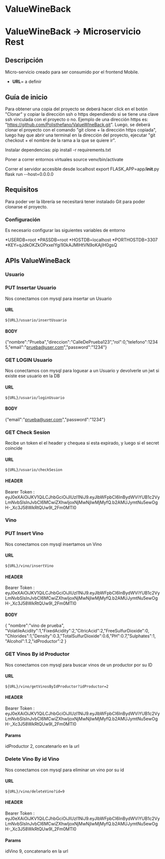 # ValueWineBack
# ValueWineBack -> Microservicio Rest

## Descripción
Micro-servicio creado para ser consumido por el frontend Mobile.


* **URL**= a definir 


## Guía de inicio
Para obtener una copia del proyecto se deberá hacer click en el botón "Clonar" y copiar la dirección ssh o https dependiendo si se tiene una clave ssh vinculada con el proyecto o no. Ejemplo de una dirección https es: "https://github.com/Polisthefano/ValueWIneBack.git". Luego, se deberá clonar el proyecto con el comando "git clone + la dirección https copiada", luego hay que abrir una terminal en la dirección del proyecto, ejecutar "git checkout + el nombre de la rama a la que se quiere ir".

Instalar dependencias:
pip install -r requirements.txt

Poner a correr entornos virtuales
source venv/bin/activate

Correr el servidor accesible desde localhost
export FLASK_APP=app/__init__.py 
flask run --host=0.0.0.0

## Requisitos
Para poder ver la librería se necesitará tener instalado Git para poder clonarse el proyecto.

### Configuración
Es necesario configurar las siguientes variables de entorno

*USERDB=root
*PASSDB=root
*HOSTDB=localhost
*PORTHOSTDB=3307
*KEY=qJdkOKZkOPxxeIYgi1l0kAJMlHtVN9oKAjIH0gsQ


## APIs ValueWineBack

### Usuario 

### PUT Insertar Usuario

Nos conectamos con mysql para insertar un Usuario

#### URL
```
${URL}/usuario/insertUsuario
```

#### BODY

{"nombre":"Prueba","direccion":"CalleDePrueba123","rol":0,"telefono":12345,"email":"prueba@user.com","password":"1234"}

### GET LOGIN Usuario

Nos conectamos con mysql para loguear a un Usuario y devolverle un jwt si existe ese usuario en la DB

#### URL
```
${URL}/usuario/loginUsuario
```

#### BODY

{"email":"prueba@user.com","password":"1234"}

### GET Check Sesion

Recibe un token el el header y chequea si esta expirado, y luego si el secret coincide

#### URL
```
${URL}/usuario/checkSesion
```

#### HEADER

Bearer Token : eyJ0eXAiOiJKV1QiLCJhbGciOiJIUzI1NiJ9.eyJlbWFpbCI6InBydWViYUB1c2VyLmNvbSIsInJvbCI6MCwiZXhwIjoxNjMwNjIwMjMyfQ.b2AMUJymtNu5ewOgH-_Xc3J58WkRtQUw9l_2Fm0MTI0

### Vino

### PUT Insert Vino

Nos conectamos con mysql insertamos un Vino

#### URL
```
${URL}/vino/insertVino
```
#### HEADER

Bearer Token : eyJ0eXAiOiJKV1QiLCJhbGciOiJIUzI1NiJ9.eyJlbWFpbCI6InBydWViYUB1c2VyLmNvbSIsInJvbCI6MCwiZXhwIjoxNjMwNjIwMjMyfQ.b2AMUJymtNu5ewOgH-_Xc3J58WkRtQUw9l_2Fm0MTI0

#### BODY

{
    "nombre":"vino de prueba", "VolatileAcidity":1,"FixedAcidity":2,"CitricAcid":2,"FreeSulfurDioxide":0,
    "Chlorides":1,"Density":0.3,"TotalSulfurDioxide":0.6,"PH":0.7,"Sulphates":1, "Alcohol":1.2,"idProductor":2
}

### GET Vinos By id Productor

Nos conectamos con mysql para buscar vinos de un productor por su ID

#### URL
```
${URL}/vino/getVinosByIdProductor?idProductor=2
```
#### HEADER

Bearer Token : eyJ0eXAiOiJKV1QiLCJhbGciOiJIUzI1NiJ9.eyJlbWFpbCI6InBydWViYUB1c2VyLmNvbSIsInJvbCI6MCwiZXhwIjoxNjMwNjIwMjMyfQ.b2AMUJymtNu5ewOgH-_Xc3J58WkRtQUw9l_2Fm0MTI0

#### Params

idProductor 2, concatenarlo en la url

### Delete Vino By id Vino

Nos conectamos con mysql para eliminar un vino por su id

#### URL
```
${URL}/vino/deleteVino?id=9
```
#### HEADER

Bearer Token : eyJ0eXAiOiJKV1QiLCJhbGciOiJIUzI1NiJ9.eyJlbWFpbCI6InBydWViYUB1c2VyLmNvbSIsInJvbCI6MCwiZXhwIjoxNjMwNjIwMjMyfQ.b2AMUJymtNu5ewOgH-_Xc3J58WkRtQUw9l_2Fm0MTI0

#### Params

idVino 9, concatenarlo en la url
